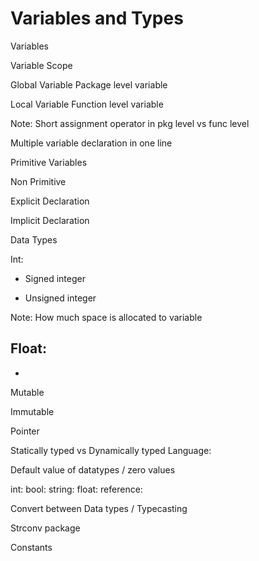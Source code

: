 # Variables and Types

Variables

Variable Scope

Global Variable
Package level variable

Local Variable
Function level variable

Note: Short assignment operator in pkg level vs func level

Multiple variable declaration in one line

Primitive Variables

Non Primitive

Explicit Declaration

Implicit Declaration

Data Types

Int: 
 - Signed integer

 - Unsigned integer


Note: How much space is allocated to variable

Float:
 -


 - 

Mutable 

Immutable

Pointer


Statically typed  vs Dynamically typed Language: 


Default value of datatypes / zero values

int: 
bool:
string:
float:
reference:

Convert between Data types / Typecasting

Strconv package

Constants
